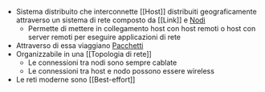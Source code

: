 - Sistema distribuito che interconnette [[Host]] distribuiti geograficamente attraverso un sistema di rete composto da [[Link]] e [Nodi]([[Nodo]])
	- Permette di mettere in collegamento host con host remoti o host con server remoti per eseguire applicazioni di rete
- Attraverso di essa viaggiano [Pacchetti]([[Pacchetto]])
- Organizzabile in una [[Topologia di rete]]
	- Le connessioni tra nodi sono sempre cablate
	- Le connessioni tra host e nodo possono essere wireless
- Le reti moderne sono [[Best-effort]]